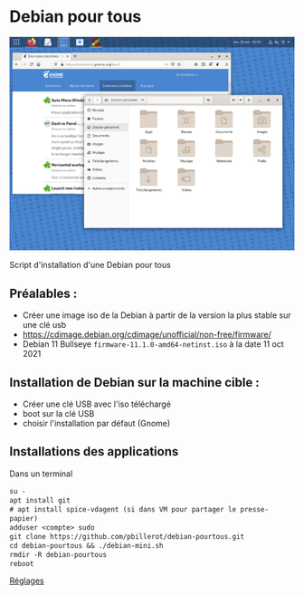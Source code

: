 # Debian pour tous

![](debian-pourtous.png)

Script d'installation d'une Debian pour tous

## Préalables :
- Créer une image iso de la Debian à partir de la version la plus stable sur une clé usb
- https://cdimage.debian.org/cdimage/unofficial/non-free/firmware/
- Debian 11 Bullseye ```firmware-11.1.0-amd64-netinst.iso``` à la date 11 oct 2021

## Installation de Debian sur la machine cible :
- Créer une clé USB avec l'iso téléchargé
- boot sur la clé USB
- choisir l'installation par défaut (Gnome)

## Installations des applications
Dans un terminal
```
su -
apt install git
# apt install spice-vdagent (si dans VM pour partager le presse-papier)
adduser <compte> sudo
git clone https://github.com/pbillerot/debian-pourtous.git
cd debian-pourtous && ./debian-mini.sh
rmdir -R debian-pourtous
reboot
```

[Réglages](personnalisation.md)

